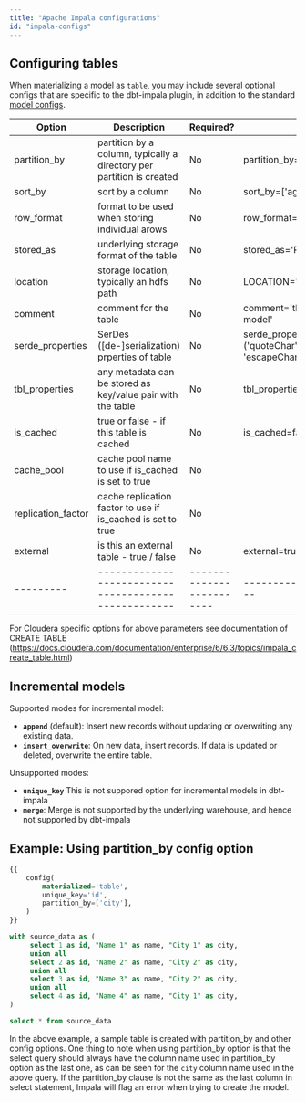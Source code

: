 ```yaml
---
title: "Apache Impala configurations"
id: "impala-configs"
---
```


## Configuring tables

When materializing a model as `table`, you may include several optional configs that are specific to the dbt-impala plugin, in addition to the standard [model configs](model-configs).

| Option  | Description                                        | Required?               | Example                  |
|---------|----------------------------------------------------|-------------------------|--------------------------|
| partition_by | partition by a column, typically a directory per partition is created | No | partition_by=['name'] |
| sort_by | sort by a column  | No | sort_by=['age'] |
| row_format | format to be used when storing individual arows | No | row_format='delimited' |
| stored_as | underlying storage format of the table | No | stored_as='PARQUET' |
| location | storage location, typically an hdfs path | No | LOCATION='/user/etl/destination' |
| comment | comment for the table | No | comment='this is the cleanest model' |
| serde_properties | SerDes ([de-]serialization) prperties of table | No | serde_properties="('quoteChar'='\'', 'escapeChar'='\\')" |
| tbl_properties | any metadata can be stored as key/value pair with the table | No | tbl_properties="('dbt_test'='1')" |
| is_cached | true or false - if this table is cached | No | is_cached=false (default) |
| cache_pool | cache pool name to use if is_cached is set to true | No |  |
| replication_factor | cache replication factor to use if is_cached is set to true  | No | |  
| external | is this an external table - true / false | No | external=true |
|---------|----------------------------------------------------|-------------------------|--------------------------|

For Cloudera specific options for above parameters see documentation of CREATE TABLE (https://docs.cloudera.com/documentation/enterprise/6/6.3/topics/impala_create_table.html)

## Incremental models

Supported modes for incremental model:
 - **`append`** (default): Insert new records without updating or overwriting any existing data.
 - **`insert_overwrite`**: On new data, insert records. If data is updated or deleted, overwrite the entire table. 


Unsupported modes:
 - **`unique_key`** This is not suppored option for incremental models in dbt-impala
 - **`merge`**: Merge is not supported by the underlying warehouse, and hence not supported by dbt-impala

## Example: Using partition_by config option

<File name='impala_partition_by.sql'>

```sql
{{
    config(
        materialized='table',
        unique_key='id',
        partition_by=['city'],
    )
}}

with source_data as (
     select 1 as id, "Name 1" as name, "City 1" as city,
     union all
     select 2 as id, "Name 2" as name, "City 2" as city,
     union all
     select 3 as id, "Name 3" as name, "City 2" as city,
     union all
     select 4 as id, "Name 4" as name, "City 1" as city,
)

select * from source_data
```

</File>

In the above example, a sample table is created with partition_by and other config options. One thing to note when using partition_by option is that the select query should always have the column name used in partition_by option as the last one, as can be seen for the ```city``` column name used in the above query. If the partition_by clause is not the same as the last column in select statement, Impala will flag an error when trying to create the model.
